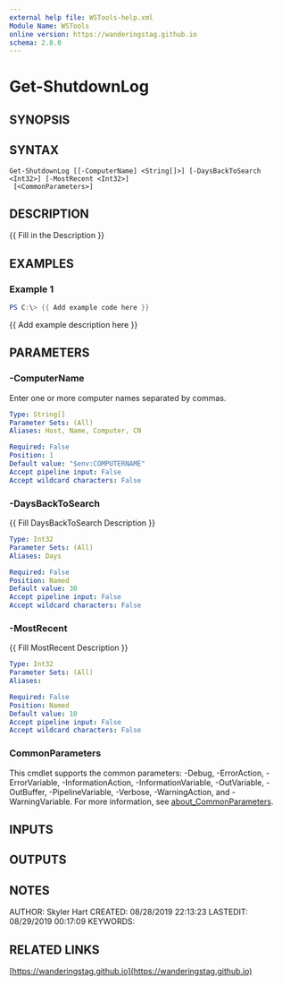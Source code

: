 ```yaml
---
external help file: WSTools-help.xml
Module Name: WSTools
online version: https://wanderingstag.github.io
schema: 2.0.0
---
```


# Get-ShutdownLog

## SYNOPSIS

## SYNTAX

```
Get-ShutdownLog [[-ComputerName] <String[]>] [-DaysBackToSearch <Int32>] [-MostRecent <Int32>]
 [<CommonParameters>]
```

## DESCRIPTION
{{ Fill in the Description }}

## EXAMPLES

### Example 1
```powershell
PS C:\> {{ Add example code here }}
```

{{ Add example description here }}

## PARAMETERS

### -ComputerName
Enter one or more computer names separated by commas.

```yaml
Type: String[]
Parameter Sets: (All)
Aliases: Host, Name, Computer, CN

Required: False
Position: 1
Default value: "$env:COMPUTERNAME"
Accept pipeline input: False
Accept wildcard characters: False
```

### -DaysBackToSearch
{{ Fill DaysBackToSearch Description }}

```yaml
Type: Int32
Parameter Sets: (All)
Aliases: Days

Required: False
Position: Named
Default value: 30
Accept pipeline input: False
Accept wildcard characters: False
```

### -MostRecent
{{ Fill MostRecent Description }}

```yaml
Type: Int32
Parameter Sets: (All)
Aliases:

Required: False
Position: Named
Default value: 10
Accept pipeline input: False
Accept wildcard characters: False
```

### CommonParameters
This cmdlet supports the common parameters: -Debug, -ErrorAction, -ErrorVariable, -InformationAction, -InformationVariable, -OutVariable, -OutBuffer, -PipelineVariable, -Verbose, -WarningAction, and -WarningVariable. For more information, see [about_CommonParameters](http://go.microsoft.com/fwlink/?LinkID=113216).

## INPUTS

## OUTPUTS

## NOTES
AUTHOR: Skyler Hart
CREATED: 08/28/2019 22:13:23
LASTEDIT: 08/29/2019 00:17:09
KEYWORDS:

## RELATED LINKS

[https://wanderingstag.github.io](https://wanderingstag.github.io)

